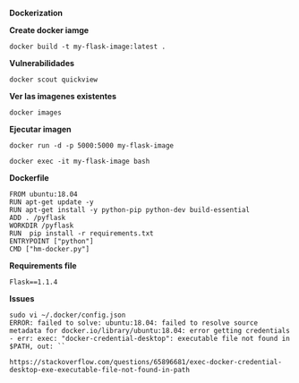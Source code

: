 
**Dockerization**

**Create docker iamge**

```
docker build -t my-flask-image:latest .
```
**Vulnerabilidades**
```
docker scout quickview
```
**Ver las imagenes existentes**
```
docker images
```
**Ejecutar imagen**

```
docker run -d -p 5000:5000 my-flask-image
```
```
docker exec -it my-flask-image bash
```
**Dockerfile**
```
FROM ubuntu:18.04
RUN apt-get update -y
RUN apt-get install -y python-pip python-dev build-essential
ADD . /pyflask
WORKDIR /pyflask
RUN  pip install -r requirements.txt 
ENTRYPOINT ["python"]
CMD ["hm-docker.py"]
```

**Requirements file**
```
Flask==1.1.4
```

**Issues**

```
sudo vi ~/.docker/config.json
ERROR: failed to solve: ubuntu:18.04: failed to resolve source metadata for docker.io/library/ubuntu:18.04: error getting credentials - err: exec: "docker-credential-desktop": executable file not found in $PATH, out: ``

https://stackoverflow.com/questions/65896681/exec-docker-credential-desktop-exe-executable-file-not-found-in-path
```



